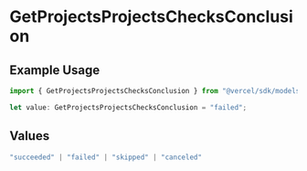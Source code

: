 # GetProjectsProjectsChecksConclusion

## Example Usage

```typescript
import { GetProjectsProjectsChecksConclusion } from "@vercel/sdk/models/operations";

let value: GetProjectsProjectsChecksConclusion = "failed";
```

## Values

```typescript
"succeeded" | "failed" | "skipped" | "canceled"
```
